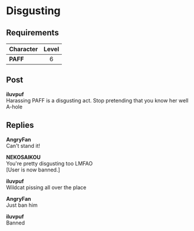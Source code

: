 # Disgusting
## Requirements
|Character|Level|
|---------|:---:|
|**PAFF** |  6  |

## Post
**iluvpuf**<br>
Harassing PAFF is a disgusting act. Stop pretending that you know her well A\-hole


## Replies
**AngryFan**<br>
Can't stand it!

**NEKOSAIKOU**<br>
You're pretty disgusting too LMFAO <br>
[User is now banned.]

**iluvpuf**<br>
Wildcat pissing all over the place

**AngryFan**<br>
Just ban him

**iluvpuf**<br>
Banned

